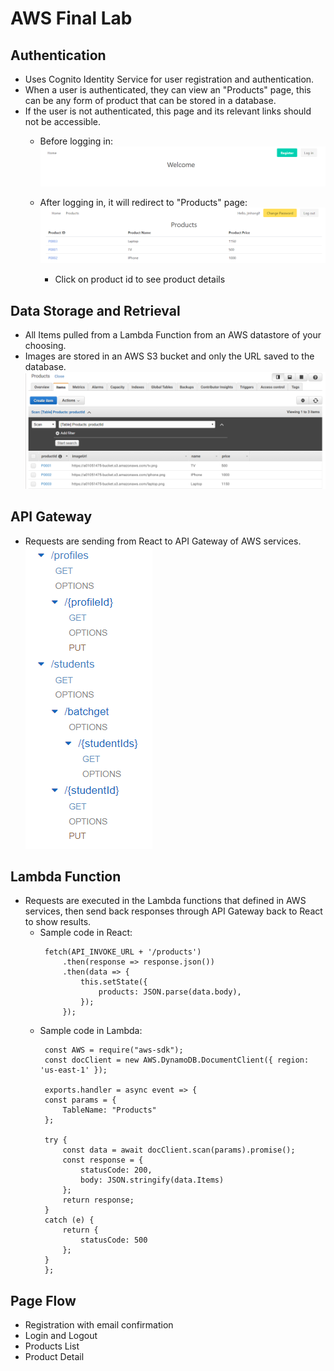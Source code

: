 # AWS Final Lab

## Authentication
- Uses Cognito Identity Service for user registration and authentication.
- When a user is authenticated, they can view an "Products" page, this can be any form of product that can be stored in a database.
- If the user is not authenticated, this page and its relevant links should not be accessible.
  - Before logging in:
    ![](https://github.com/liangjinhongwin/cognito_starter/blob/master/public/home.PNG)

  - After logging in, it will redirect to "Products" page:
    ![](https://github.com/liangjinhongwin/cognito_starter/blob/master/public/products.PNG)
    - Click on product id to see product details
 

## Data Storage and Retrieval
- All Items pulled from a Lambda Function from an AWS datastore of your choosing.
- Images are stored in an AWS S3 bucket and only the URL saved to the database.  
  ![](https://github.com/liangjinhongwin/cognito_starter/blob/master/public/dynamodb.PNG)

## API Gateway
   - Requests are sending from React to API Gateway of AWS services.  
     ![](https://github.com/liangjinhongwin/cognito_starter/blob/master/public/api.PNG)

## Lambda Function
   - Requests are executed in the Lambda functions that defined in AWS services, then send back responses through API Gateway back to React to show results.
     - Sample code in React:  
       ```
        fetch(API_INVOKE_URL + '/products')
            .then(response => response.json())
            .then(data => {
                this.setState({
                    products: JSON.parse(data.body),
                });
            });
       ```
     - Sample code in Lambda:  
       ```
        const AWS = require("aws-sdk");
        const docClient = new AWS.DynamoDB.DocumentClient({ region: 'us-east-1' });

        exports.handler = async event => {
        const params = {
            TableName: "Products"
        };
        
        try {
            const data = await docClient.scan(params).promise();
            const response = {
                statusCode: 200,
                body: JSON.stringify(data.Items)
            };
            return response;
        }
        catch (e) {
            return {
                statusCode: 500
            };
        }
        };

       ```

## Page Flow
- Registration with email confirmation
- Login and Logout
- Products List
- Product Detail